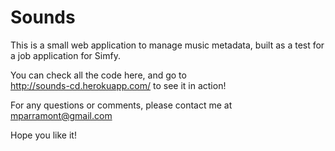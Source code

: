 # Sounds

This is a small web application to manage music metadata, built as a test for a job application for Simfy.

You can check all the code here, and go to  
http://sounds-cd.herokuapp.com/
to see it in action!

For any questions or comments, please contact me at mparramont@gmail.com

Hope you like it!

